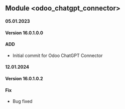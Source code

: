 ## Module <odoo_chatgpt_connector>

#### 05.01.2023
#### Version 16.0.1.0.0
#### ADD

- Initial commit for Odoo ChatGPT Connector

#### 12.01.2024
#### Version 16.0.1.0.2
#### Fix
- Bug fixed
